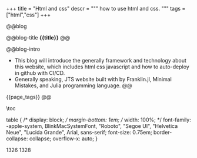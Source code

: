 +++
title = "Html and css"
descr = """
    how to use html and css.
    """
tags = ["html","css"]
+++


<!-- ####################################
          [1]. Abstract
#################################### -->

@@blog
<!-- a.blog title -->
@@blog-title 
**{{title}}** 
@@
<!-- b.blog intro -->
@@blog-intro
- This blog will introduce the generally framework and technology about this website, which includes html css javascript and how to auto-deploy in github with CI/CD.
- Generally speaking, JTS website built with by Franklin.jl, Minimal Mistakes, and Julia programming language.
@@
<!-- c.blog tag -->
{{page_tags}}
@@

<!-- d.toc -->
\toc



<!-- ####################################
          [2]. Content
#################################### -->


table {
  /* display: block; */
  margin-bottom: 1em;
  /* width: 100%; */
  font-family: -apple-system, BlinkMacSystemFont, "Roboto", "Segoe UI", "Helvetica Neue", "Lucida Grande", Arial, sans-serif;
  font-size: 0.75em;
  border-collapse: collapse;
  overflow-x: auto;
}

1326 1328